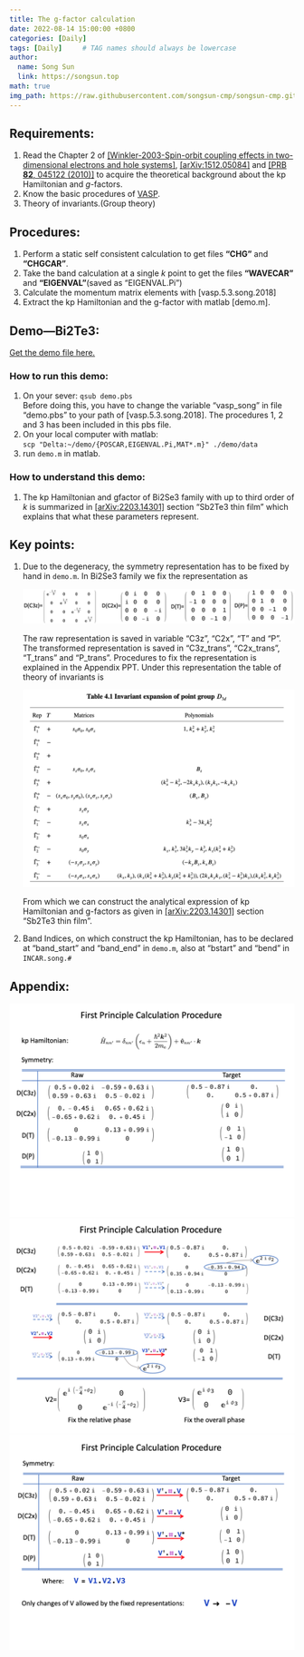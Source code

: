 ```yaml
---
title: The g-factor calculation
date: 2022-08-14 15:00:00 +0800
categories: [Daily]
tags: [Daily]     # TAG names should always be lowercase
author:
  name: Song Sun
  link: https://songsun.top
math: true
img_path: https://raw.githubusercontent.com/songsun-cmp/songsun-cmp.github.io/main/_posts/
---
```


## Requirements:

1. Read the Chapter 2 of [[Winkler-2003-Spin-orbit coupling effects in two-dimensional electrons and hole systems]](http://library.lol/main/D0BB9499949411E6B55D961FB11D71C1), [[arXiv:1512.05084]](https://arxiv.org/abs/1512.05084) and [[PRB **82**, 045122 (2010)]](http://dx.doi.org/10.1103/PhysRevB.82.045122) to acquire the theoretical background about the kp Hamiltonian and *g*-factors. 
2. Know the basic procedures of [VASP](https://www.vasp.at).
3. Theory of invariants.(Group theory)

## Procedures:

1. Perform a static self consistent calculation to get files **“CHG”** and **“CHGCAR”**.
2. Take the band calculation at a single $k$ point to get the files **“WAVECAR”** and **“EIGENVAL”**(saved as “EIGENVAL.Pi”)
3. Calculate the momentum matrix elements with [vasp.5.3.song.2018]
4. Extract the kp Hamiltonian and the g-factor with matlab [demo.m].

## Demo—Bi2Te3:

[Get the demo file here.](https://www.icloud.com.cn/iclouddrive/02dMj5BM70uvD8WULayQMTcVg#demo)

### How to run this demo:

1. On your sever: `qsub demo.pbs`  
Before doing this, you have to change the variable “vasp_song” in file “demo.pbs” to your path of [vasp.5.3.song.2018]. The procedures 1, 2 and 3 has been included in this pbs file.
2. On your local computer with matlab:  
`scp "Delta:~/demo/{POSCAR,EIGENVAL.Pi,MAT*.m}" ./demo/data`
3. run `demo.m` in matlab.

### How to understand this demo:

1. The kp Hamiltonian and gfactor of Bi2Se3 family with up to third order of $k$ is summarized in [[arXiv:2203.14301]](https://arxiv.org/abs/2203.14301) section “Sb2Te3 thin film” which explains that what these parameters represent.

## Key points:

1. Due to the degeneracy, the symmetry representation has to be fixed by hand in `demo.m`. In Bi2Se3 family we fix the representation as 
    
    ![1](gfactor-pictures/1.png)
    
    The raw representation is saved in variable “C3z”, “C2x”, “T” and “P”. The transformed representation is saved in “C3z_trans”, “C2x_trans”, “T_trans” and “P_trans”. Procedures to fix the representation is explained in the Appendix PPT. Under this representation the table of theory of invariants is 
    
    ![2](gfactor-pictures/2.png)
    
    From which we can construct the analytical expression of kp Hamiltonian and g-factors as given in [[arXiv:2203.14301]](https://arxiv.org/abs/2203.14301) section “Sb2Te3 thin film”.
    
2. Band Indices, on which construct the kp Hamiltonian, has to be declared at “band_start” and “band_end” in `demo.m`, also at “bstart” and “bend” in `INCAR.song.#` 

## Appendix:
![Untitled](gfactor-pictures/3.png)
![Untitled](gfactor-pictures/4.png)
![Untitled](gfactor-pictures/5.png)